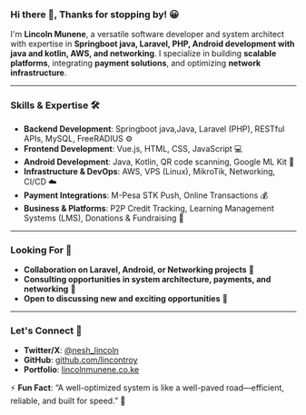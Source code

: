 ### Hi there 👋, Thanks for stopping by! 😀

I'm **Lincoln Munene**, a versatile software developer and system architect with expertise in **Springboot java, Laravel, PHP, Android development with java and kotlin, AWS, and networking**. I specialize in building **scalable platforms**, integrating **payment solutions**, and optimizing **network infrastructure**.  

---

### **Skills & Expertise 🛠️**  

- **Backend Development**: Springboot java,Java, Laravel (PHP), RESTful APIs, MySQL, FreeRADIUS ⚙️  
- **Frontend Development**: Vue.js, HTML, CSS, JavaScript 💻  
- **Android Development**: Java, Kotlin, QR code scanning, Google ML Kit 📱  
- **Infrastructure & DevOps**: AWS, VPS (Linux), MikroTik, Networking, CI/CD ☁️  
- **Payment Integrations**: M-Pesa STK Push, Online Transactions 💰  
- **Business & Platforms**: P2P Credit Tracking, Learning Management Systems (LMS), Donations & Fundraising 🏦  


---

### **Looking For 👀**  

- **Collaboration on Laravel, Android, or Networking projects** 🤝  
- **Consulting opportunities in system architecture, payments, and networking** 💼  
- **Open to discussing new and exciting opportunities** 🚀  

---

### **Let's Connect 🔗**  

- **Twitter/X**: [@nesh_lincoln](#)  
- **GitHub**: [github.com/lincontroy](#)  
- **Portfolio**: [lincolnmunene.co.ke](#)  

⚡ **Fun Fact**: “A well-optimized system is like a well-paved road—efficient, reliable, and built for speed.” 🚀
